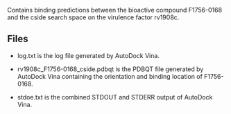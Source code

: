 Contains binding predictions between the bioactive compound F1756-0168 and the cside search space on the virulence factor rv1908c.

## Files

- log.txt is the log file generated by AutoDock Vina.

- rv1908c_F1756-0168_cside.pdbqt is the PDBQT file generated by AutoDock Vina containing the orientation and binding location of F1756-0168.

- stdoe.txt is the combined STDOUT and STDERR output of AutoDock Vina.

